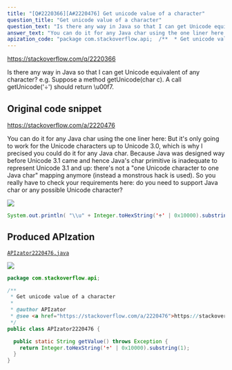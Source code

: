 ```yaml
---
title: "[Q#2220366][A#2220476] Get unicode value of a character"
question_title: "Get unicode value of a character"
question_text: "Is there any way in Java so that I can get Unicode equivalent of any character? e.g. Suppose a method getUnicode(char c). A call getUnicode('÷') should return \\u00f7."
answer_text: "You can do it for any Java char using the one liner here: But it's only going to work for the Unicode characters up to Unicode 3.0, which is why I precised you could do it for any Java char. Because Java was designed way before Unicode 3.1 came and hence Java's char primitive is inadequate to represent Unicode 3.1 and up: there's not a \"one Unicode character to one Java char\" mapping anymore (instead a monstrous hack is used). So you really have to check your requirements here: do you need to support Java char or any possible Unicode character?"
apization_code: "package com.stackoverflow.api;  /**  * Get unicode value of a character  *  * @author APIzator  * @see <a href=\"https://stackoverflow.com/a/2220476\">https://stackoverflow.com/a/2220476</a>  */ public class APIzator2220476 {    public static String getValue() throws Exception {     return Integer.toHexString('÷' | 0x10000).substring(1);   } }"
---
```


https://stackoverflow.com/q/2220366

Is there any way in Java so that I can get Unicode equivalent of any character? e.g.
Suppose a method getUnicode(char c). A call getUnicode(&#x27;÷&#x27;) should return \u00f7.



## Original code snippet

https://stackoverflow.com/a/2220476

You can do it for any Java char using the one liner here:
But it&#x27;s only going to work for the Unicode characters up to Unicode 3.0, which is why I precised you could do it for any Java char.
Because Java was designed way before Unicode 3.1 came and hence Java&#x27;s char primitive is inadequate to represent Unicode 3.1 and up: there&#x27;s not a &quot;one Unicode character to one Java char&quot; mapping anymore (instead a monstrous hack is used).
So you really have to check your requirements here: do you need to support Java char or any possible Unicode character?

<div class="code-logo"><img src="/stackoverflow.png" /></div>

```java
System.out.println( "\\u" + Integer.toHexString('÷' | 0x10000).substring(1) );
```

## Produced APIzation

[`APIzator2220476.java`](https://github.com/pasqualesalza/apization-temp-data/raw/master/search/APIzator2220476.java)

<div class="code-logo"><img src="/apizator.png" /></div>

```java
package com.stackoverflow.api;

/**
 * Get unicode value of a character
 *
 * @author APIzator
 * @see <a href="https://stackoverflow.com/a/2220476">https://stackoverflow.com/a/2220476</a>
 */
public class APIzator2220476 {

  public static String getValue() throws Exception {
    return Integer.toHexString('÷' | 0x10000).substring(1);
  }
}

```